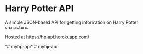 # Harry Potter API

A simple JSON-based API for getting information on Harry Potter characters. 

Hosted at https://hp-api.herokuapp.com/

"# myhp-api" 
#   m y h p - a p i  
 